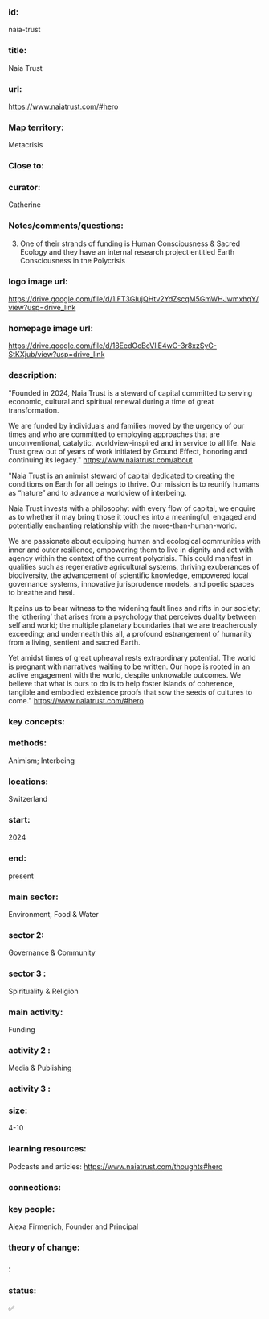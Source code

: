 ### id: 
  naia-trust
### title: 
  Naia Trust
### url: 
  https://www.naiatrust.com/#hero
### Map territory: 
  Metacrisis
### Close to: 
  
### curator: 
  Catherine
### Notes/comments/questions: 
  3. One of their strands of funding is Human Consciousness & Sacred Ecology and they have an internal research project entitled Earth Consciousness in the Polycrisis
### logo image url: 
  https://drive.google.com/file/d/1IFT3GIujQHtv2YdZscqM5GmWHJwmxhqY/view?usp=drive_link
### homepage image url: 
  https://drive.google.com/file/d/18EedOcBcVliE4wC-3r8xzSyG-StKXjub/view?usp=drive_link
### description: 
  "Founded in 2024, Naia Trust is a steward of capital committed to serving economic, cultural and spiritual renewal during a time of great transformation.

We are funded by individuals and families moved by the urgency of our times and who are committed to employing approaches that are unconventional, catalytic, worldview-inspired and in service to all life. Naia Trust grew out of years of work initiated by Ground Effect, honoring and continuing its legacy."
https://www.naiatrust.com/about 

"Naia Trust is an animist steward of capital dedicated to creating the conditions on Earth for all beings to thrive. Our mission is to reunify humans as “nature” and to advance a worldview of interbeing.

Naia Trust invests with a philosophy: with every flow of capital, we enquire as to whether it may bring those it touches into a meaningful, engaged and potentially enchanting relationship with the more-than-human-world.

We are passionate about equipping human and ecological communities with inner and outer resilience, empowering them to live in dignity and act with agency within the context of the current polycrisis. This could manifest in qualities such as regenerative agricultural systems, thriving exuberances of biodiversity, the advancement of  scientific knowledge, empowered local governance systems, innovative jurisprudence models, and poetic spaces to breathe and heal.

It pains us to bear witness to the widening fault lines and rifts in our society; the ‘othering’ that arises from a psychology that perceives duality between self and world; the multiple planetary boundaries that we are treacherously exceeding; and underneath this all, a profound estrangement of humanity from a living, sentient and sacred Earth.

Yet amidst times of great upheaval rests extraordinary potential. The world is pregnant with narratives waiting to be written. Our hope is rooted in an active engagement with the world, despite unknowable outcomes. We believe that what is ours to do is to help foster islands of coherence, tangible and embodied existence proofs that sow the seeds of cultures to come."
https://www.naiatrust.com/#hero 
### key concepts: 
  
### methods: 
  Animism; Interbeing
### locations: 
  Switzerland
### start: 
  2024
### end: 
  present
### main sector: 
  Environment, Food & Water
### sector 2: 
  Governance & Community
### sector 3 : 
  Spirituality & Religion
### main activity: 
  Funding
### activity 2 : 
  Media & Publishing
### activity 3 : 
  
### size: 
  4-10
### learning resources: 
  Podcasts and articles: https://www.naiatrust.com/thoughts#hero 
### connections: 
  
### key people: 
  Alexa Firmenich, Founder and Principal
### theory of change: 
  
### : 
  
### status: 
  ✅
